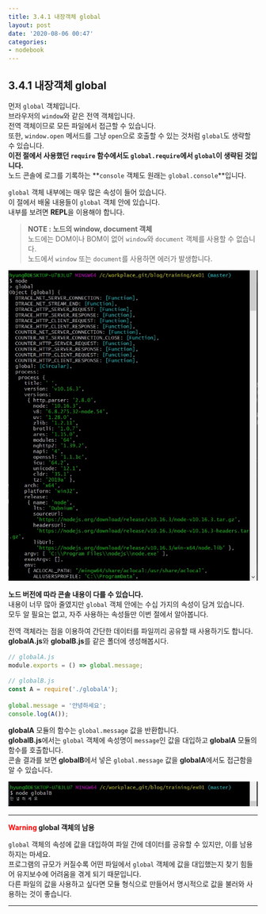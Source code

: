 ```yaml
---
title: 3.4.1 내장객체 global
layout: post
date: '2020-08-06 00:47'
categories:
- nodebook
---
```


## 3.4.1 내장객체 global

먼저 `global` 객체입니다.  
브라우저의 `window`와 같은 전역 객체입니다.  
전역 객체이므로 모든 파일에서 접근할 수 있습니다.  
또한, `window.open` 메서드를 그냥 `open`으로 호출할 수 있는 것처럼 `global`도 생략할 수 있습니다.  
**이전 절에서 사용했던 `require` 함수에서도 `global.require`에서 `global`이 생략된 것입니다.**  
노드 콘솔에 로그를 기록하는 **`console` 객체도 원래는 `global.console`**입니다.

`global` 객체 내부에는 매우 많은 속성이 들어 있습니다.  
이 절에서 배울 내용들이 `global` 객체 안에 있습니다.  
내부를 보려면 **REPL**을 이용해야 합니다.

>**NOTE : 노드의 window, document 객체**  
>노드에는 DOM이나 BOM이 없어 `window`와 `document` 객체를 사용할 수 없습니다.  
>노드에서 `window` 또는 `document`를 사용하면 에러가 발생합니다.

![](/static/img/nodebook/image33.jpg)

**노드 버전에 따라 콘솔 내용이 다를 수 있습니다.**  
내용이 너무 많아 줄였지만 `global` 객체 안에는 수십 가지의 속성이 담겨 있습니다.  
모두 알 필요는 없고, 자주 사용하는 속성들만 이번 절에서 알아봅니다.

전역 객체라는 점을 이용하여 간단한 데이터를 파일끼리 공유할 때 사용하기도 합니다.  
**globalA.js**와 **globalB.js**를 같은 폴더에 생성해봅시다.

```javascript
// globalA.js
module.exports = () => global.message;
```

```javascript
// globalB.js
const A = require('./globalA');

global.message = '안녕하세요';
console.log(A());
```

**globalA** 모듈의 함수는 `global.message` 값을 반환합니다.  
**globalB.js**에서는 `global` 객체에 속성명이 `message`인 값을 대입하고 **globalA** 모듈의 함수를 호출합니다.  
콘솔 결과를 보면 **globalB**에서 넣은 `global.message` 값을 **globalA**에서도 접근함을 알 수 있습니다.

![](/static/img/nodebook/image34.jpg)

---

**<span style="color:red">Warning</span> global 객체의 남용**  

`global` 객체의 속성에 값을 대입하여 파일 간에 데이터를 공유할 수 있지만, 이를 남용하지는 마세요.  
프로그램의 규모가 커질수록 어떤 파일에서 `global` 객체에 값을 대입했는지 찾기 힘들어 유지보수에 어려움을 겪게 되기 때문입니다.  
다른 파일의 값을 사용하고 싶다면 모듈 형식으로 만들어서 명시적으로 값을 불러와 사용하는 것이 좋습니다.

---

